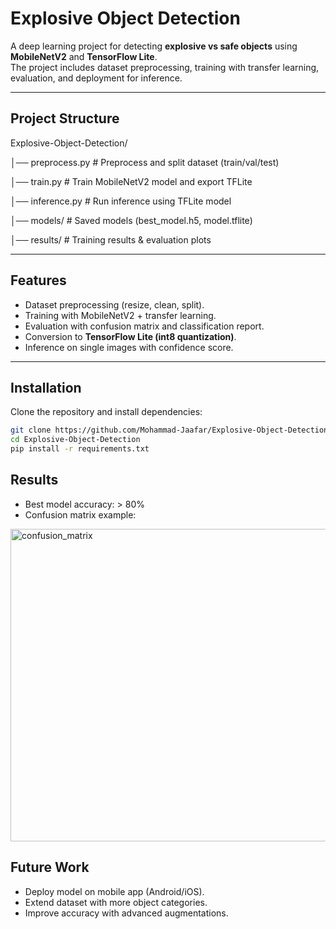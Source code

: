 # Explosive Object Detection

A deep learning project for detecting **explosive vs safe objects** using **MobileNetV2** and **TensorFlow Lite**.  
The project includes dataset preprocessing, training with transfer learning, evaluation, and deployment for inference.

---

## Project Structure
Explosive-Object-Detection/

│── preprocess.py # Preprocess and split dataset (train/val/test)

│── train.py # Train MobileNetV2 model and export TFLite

│── inference.py # Run inference using TFLite model

│── models/ # Saved models (best_model.h5, model.tflite)

│── results/ # Training results & evaluation plots

---

## Features
- Dataset preprocessing (resize, clean, split).
- Training with MobileNetV2 + transfer learning.
- Evaluation with confusion matrix and classification report.
- Conversion to **TensorFlow Lite (int8 quantization)**.
- Inference on single images with confidence score.

---

## Installation
Clone the repository and install dependencies:
```bash
git clone https://github.com/Mohammad-Jaafar/Explosive-Object-Detection.git
cd Explosive-Object-Detection
pip install -r requirements.txt
```

## Results

- Best model accuracy: > 80%
- Confusion matrix example:

<img width="600" height="500" alt="confusion_matrix" src="https://github.com/user-attachments/assets/6071553b-5300-46e0-b7de-e89db2917650" />


## Future Work

- Deploy model on mobile app (Android/iOS).
- Extend dataset with more object categories.
- Improve accuracy with advanced augmentations.
